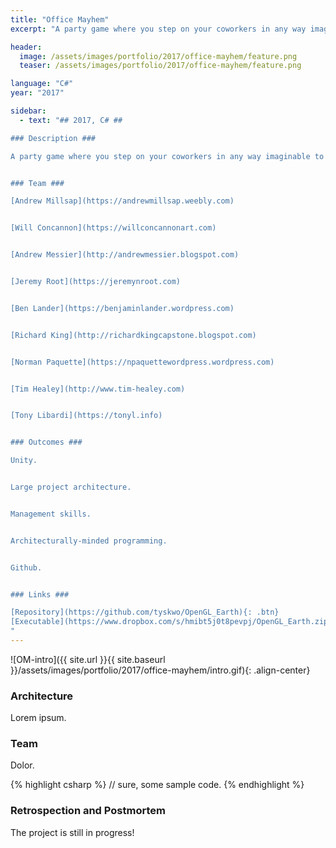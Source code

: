 ```yaml
---
title: "Office Mayhem"
excerpt: "A party game where you step on your coworkers in any way imaginable to climb the corporate ladder."

header:
  image: /assets/images/portfolio/2017/office-mayhem/feature.png
  teaser: /assets/images/portfolio/2017/office-mayhem/feature.png

language: "C#"
year: "2017"

sidebar:
  - text: "## 2017, C# ##

### Description ###

A party game where you step on your coworkers in any way imaginable to climb the corporate ladder.


### Team ###

[Andrew Millsap](https://andrewmillsap.weebly.com)


[Will Concannon](https://willconcannonart.com)


[Andrew Messier](http://andrewmessier.blogspot.com)


[Jeremy Root](https://jeremynroot.com)


[Ben Lander](https://benjaminlander.wordpress.com)


[Richard King](http://richardkingcapstone.blogspot.com)


[Norman Paquette](https://npaquettewordpress.wordpress.com)


[Tim Healey](http://www.tim-healey.com)


[Tony Libardi](https://tonyl.info)


### Outcomes ###

Unity.


Large project architecture.


Management skills.


Architecturally-minded programming.


Github.


### Links ###

[Repository](https://github.com/tyskwo/OpenGL_Earth){: .btn}
[Executable](https://www.dropbox.com/s/hmibt5j0t8pevpj/OpenGL_Earth.zip?dl=0){: .btn}
"
---
```



![OM-intro]({{ site.url }}{{ site.baseurl }}/assets/images/portfolio/2017/office-mayhem/intro.gif){: .align-center}


### Architecture

Lorem ipsum.

### Team

Dolor.

{% highlight csharp %}
// sure, some sample code.
{% endhighlight %}


### Retrospection and Postmortem

The project is still in progress!

